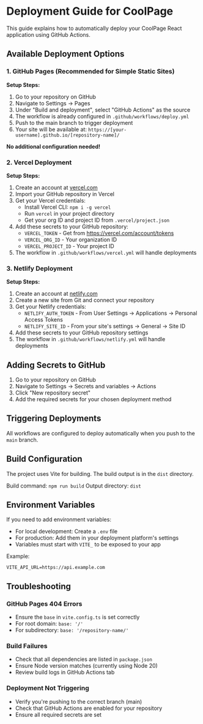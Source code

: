 # Deployment Guide for CoolPage

This guide explains how to automatically deploy your CoolPage React application using GitHub Actions.

## Available Deployment Options

### 1. GitHub Pages (Recommended for Simple Static Sites)

**Setup Steps:**
1. Go to your repository on GitHub
2. Navigate to Settings → Pages
3. Under "Build and deployment", select "GitHub Actions" as the source
4. The workflow is already configured in `.github/workflows/deploy.yml`
5. Push to the main branch to trigger deployment
6. Your site will be available at: `https://[your-username].github.io/[repository-name]/`

**No additional configuration needed!**

### 2. Vercel Deployment

**Setup Steps:**
1. Create an account at [vercel.com](https://vercel.com)
2. Import your GitHub repository in Vercel
3. Get your Vercel credentials:
   - Install Vercel CLI: `npm i -g vercel`
   - Run `vercel` in your project directory
   - Get your org ID and project ID from `.vercel/project.json`
4. Add these secrets to your GitHub repository:
   - `VERCEL_TOKEN` - Get from https://vercel.com/account/tokens
   - `VERCEL_ORG_ID` - Your organization ID
   - `VERCEL_PROJECT_ID` - Your project ID
5. The workflow in `.github/workflows/vercel.yml` will handle deployments

### 3. Netlify Deployment

**Setup Steps:**
1. Create an account at [netlify.com](https://netlify.com)
2. Create a new site from Git and connect your repository
3. Get your Netlify credentials:
   - `NETLIFY_AUTH_TOKEN` - From User Settings → Applications → Personal Access Tokens
   - `NETLIFY_SITE_ID` - From your site's settings → General → Site ID
4. Add these secrets to your GitHub repository settings
5. The workflow in `.github/workflows/netlify.yml` will handle deployments

## Adding Secrets to GitHub

1. Go to your repository on GitHub
2. Navigate to Settings → Secrets and variables → Actions
3. Click "New repository secret"
4. Add the required secrets for your chosen deployment method

## Triggering Deployments

All workflows are configured to deploy automatically when you push to the `main` branch.

## Build Configuration

The project uses Vite for building. The build output is in the `dist` directory.

Build command: `npm run build`
Output directory: `dist`

## Environment Variables

If you need to add environment variables:
- For local development: Create a `.env` file
- For production: Add them in your deployment platform's settings
- Variables must start with `VITE_` to be exposed to your app

Example:
```
VITE_API_URL=https://api.example.com
```

## Troubleshooting

### GitHub Pages 404 Errors
- Ensure the `base` in `vite.config.ts` is set correctly
- For root domain: `base: '/'`
- For subdirectory: `base: '/repository-name/'`

### Build Failures
- Check that all dependencies are listed in `package.json`
- Ensure Node version matches (currently using Node 20)
- Review build logs in GitHub Actions tab

### Deployment Not Triggering
- Verify you're pushing to the correct branch (main)
- Check that GitHub Actions are enabled for your repository
- Ensure all required secrets are set